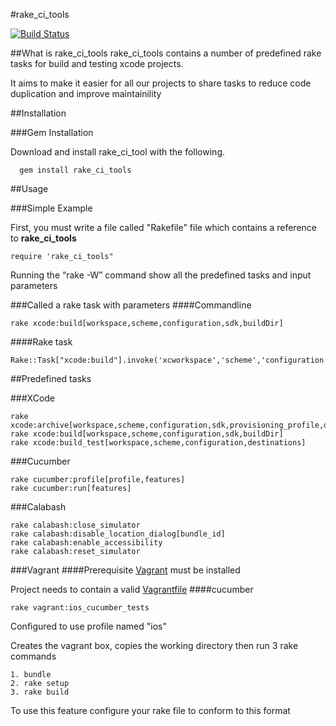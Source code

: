 #rake_ci_tools

[![Build Status](https://travis-ci.org/ChrisGriffiths/rake_ci_tools.svg?branch=master)](https://travis-ci.org/ChrisGriffiths/rake_ci_tools)

##What is rake_ci_tools
rake_ci_tools contains a number of predefined rake tasks for build and testing xcode projects.

It aims to make it easier for all our projects to share tasks to reduce code duplication and improve maintainility

##Installation

###Gem Installation

Download and install rake_ci_tool with the following.
```
  gem install rake_ci_tools
```

##Usage

###Simple Example

First, you must write a file called "Rakefile" file which contains a reference to **rake_ci_tools**
```
require 'rake_ci_tools"
```

Running the “rake -W” command show all the predefined tasks and input parameters


###Called a rake task with parameters
####Commandline
```
rake xcode:build[workspace,scheme,configuration,sdk,buildDir]
```
####Rake task
```
Rake::Task["xcode:build"].invoke('xcworkspace','scheme','configuration','sdk','buildDir')
```

##Predefined tasks

###XCode
```
rake xcode:archive[workspace,scheme,configuration,sdk,provisioning_profile,destinations] 
rake xcode:build[workspace,scheme,configuration,sdk,buildDir]
rake xcode:build_test[workspace,scheme,configuration,destinations]
```
###Cucumber
```
rake cucumber:profile[profile,features]
rake cucumber:run[features]
```
###Calabash
```
rake calabash:close_simulator
rake calabash:disable_location_dialog[bundle_id]
rake calabash:enable_accessibility
rake calabash:reset_simulator
```
###Vagrant
####Prerequisite
[Vagrant](http://docs.vagrantup.com/v2/installation/index.html) must be installed

Project needs to contain a valid [Vagrantfile](http://docs.vagrantup.com/v2/vagrantfile/index.html)
####cucumber
```
rake vagrant:ios_cucumber_tests
```
Configured to use profile named "ios" 

Creates the vagrant box, copies the working directory then run 3 rake commands

    1. bundle
    2. rake setup
    3. rake build

To use this feature configure your rake file to conform to this format 

